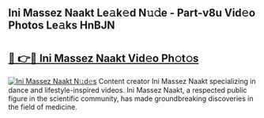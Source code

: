 ## Ini Massez Naakt Le𝚊k𝚎d N𝚞𝚍e - Part-v8u Vid𝚎o Photos Le𝚊ks HnBJN

# <h2><a href="http://fb9isas.evod.top/?m=Ini+Massez+Naakt">🔗 👉🔴 Ini Massez Naakt Vid𝚎o Ph𝚘t𝚘s</a></h2>

[![Ini Massez Naakt N𝚞d𝚎s](https://i.imgur.com/8V9OHl7.gif)](http://fb9isas.evod.top/?m=Ini+Massez+Naakt)
Content creator Ini Massez Naakt specializing in dance and lifestyle-inspired videos. Ini Massez Naakt, a respected public figure in the scientific community, has made groundbreaking discoveries in the field of medicine. 
